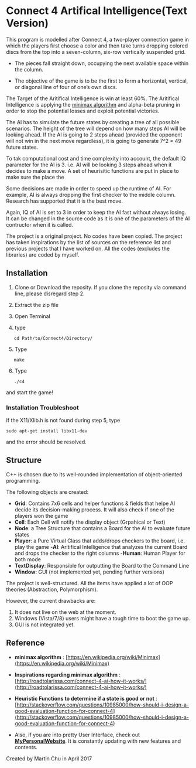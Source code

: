 # Connect 4 Artifical Intelligence(Text Version)

This program is modelled after Connect 4, a two-player connection game in which the players first choose a color and then take turns dropping colored discs from the top into a seven-column, six-row vertically suspended grid.

- The pieces fall straight down, occupying the next available space within the column.

- The objective of the game is to be the first to form a horizontal, vertical, or diagonal line of four of one’s own discs.

The Target of the Aritifical Intelligence is win at least 60%. The Aritifical Intelligence is applying the [minimax algorithm](https://en.wikipedia.org/wiki/Minimax) and alpha-beta pruning in order to stop the potential losses and exploit potential victories.

The AI has to simulate the future states by creating a tree of all possible scenarios. The height of the tree will depend on how many steps AI will be looking ahead. If the AI is going to 2 steps ahead (provided the opponent will not win in the next move regardless), it is going to generate 7^2 = 49 future states.

To tak computational cost and time complexity into account, the default IQ parameter for the AI is 3. i.e. AI will be looking 3 steps ahead when it decides to make a move. A set of heurisitic functions are put in place to make sure the place the

Some decisions are made in order to speed up the runtime of AI. For example, AI is always dropping the first checker to the middle column. Research has supported that it is the best move.

Again, IQ of AI is set to 3 in order to keep the AI fast without always losing. It can be changed in the source code as it is one of the parameters of the AI contructor when it is called.

The project is a original project. No codes have been copied. The project has taken inspirations by the list of sources on the reference list and previous projects that I have worked on. All the codes (excludes the libraries) are coded by myself.

## Installation

1. Clone or Download the reposity. If you clone the reposity via command line, please disregard step 2.

2. Extract the zip file

3. Open Terminal

4. type
```
   cd Path/to/Connect4/Directory/
```

5. Type
```
   make
```

6. Type
```
   ./c4
```
   and start the game!

### Installation Troubleshoot
If the X11/Xlib.h is not found during step 5, type
```
sudo apt-get install libx11-dev
```
and the error should be resolved.


## Structure

C++ is chosen due to its well-rounded implementation of object-oriented programming.

The following objects are created:
- __Grid__: Contains 7x6 cells and helper functions & fields that helpe AI decide its decision-making process. It will also check if one of the players won the game
- __Cell__: Each Cell will notify the display object (Grpahical or Text)
- __Node__: a Tree Structure that contains a Board for the AI to evaluate future states
- __Player__: a Pure Virtual Class that adds/drops checkers to the board, i.e. play the game
  -__AI__: Aritifical Intelligence that analyzes the current Board and drops the checker to the right columns
  -__Human__: Human Player for both mode
- __TextDisplay__: Responsible for outputting the Board to the Command Line
- __Window__: GUI (not implemented yet, pending further versions)

The project is well-structured. All the items have applied a lot of OOP theories (Abstraction, Polymorphism).

However, the current drawbacks are:

1. It does not live on the web at the moment.
2. Windows (Vista/7/8) users might have a tough time to boot the game up.
3. GUI is not integrated yet.

## Reference
- __minimax algorithm__ : [https://en.wikipedia.org/wiki/Minimax](https://en.wikipedia.org/wiki/Minimax)

- __Inspirations regarding minimax algorithm__ : [http://roadtolarissa.com/connect-4-ai-how-it-works/](http://roadtolarissa.com/connect-4-ai-how-it-works/)

- __Heuristic Functions to determine if a state is good or not__ : [http://stackoverflow.com/questions/10985000/how-should-i-design-a-good-evaluation-function-for-connect-4](http://stackoverflow.com/questions/10985000/how-should-i-design-a-good-evaluation-function-for-connect-4)

- Also, if you are into pretty User Interface, check out [__MyPersonalWebsite__](martinchu.xyz). It is constantly updating with new features and contents.

Created by Martin Chu in April 2017
